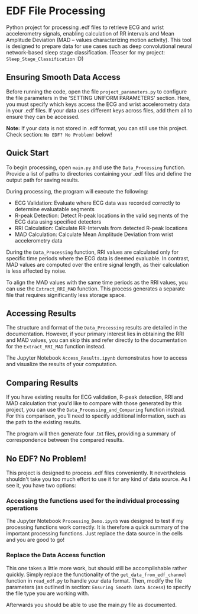 # EDF File Processing

Python project for processing .edf files to retrieve ECG and wrist accelerometry signals, enabling 
calculation of RR intervals and Mean Amplitude Deviation (MAD – values characterizing motion activity). 
This tool is designed to prepare data for use cases such as deep convolutional neural network-based sleep 
stage classification. (Teaser for my project: `Sleep_Stage_Classification` :D)

## Ensuring Smooth Data Access

Before running the code, open the file `project_parameters.py` to configure the file parameters in the 
'SETTING UNIFORM PARAMETERS' section. Here, you must specify which keys access the ECG and wrist accelerometry 
data in your .edf files. If your data uses different keys across files, add them all to ensure they can be 
accessed.

**Note:** If your data is not stored in .edf format, you can still use this project. Check section:
`No EDF? No Problem!` below!

## Quick Start

To begin processing, open `main.py` and use the `Data_Processing` function. 
Provide a list of paths to directories containing your .edf files and define the output path for saving results.

During processing, the program will execute the following:

- ECG Validation: Evaluate where ECG data was recorded correctly to determine evaluatable segments
- R-peak Detection: Detect R-peak locations in the valid segments of the ECG data using specified detectors
- RRI Calculation: Calculate RR-Intervals from detected R-peak locations
- MAD Calculation: Calculate Mean Amplitude Deviation from wrist accelerometry data

During the `Data_Processing` function, RRI values are calculated only for specific time periods where the 
ECG data is deemed evaluable. In contrast, MAD values are computed over the entire signal length, as their 
calculation is less affected by noise.

To align the MAD values with the same time periods as the RRI values, you can use the `Extract_RRI_MAD` 
function. This process generates a separate file that requires significantly less storage space.

## Accessing Results

The structure and format of the `Data_Processing` results are detailed in the documentation. However, if your 
primary interest lies in obtaining the RRI and MAD values, you can skip this and refer directly to the 
documentation for the `Extract_RRI_MAD` function instead.

The Jupyter Notebook `Access_Results.ipynb` demonstrates how to access and visualize the results
of your computation.

## Comparing Results

If you have existing results for ECG validation, R-peak detection, RRI and MAD calculation that you'd like to
compare with those generated by this project, you can use the `Data_Processing_and_Comparing` function instead. 
For this comparison, you’ll need to specify additional information, such as the path to the existing results.

The program will then generate four .txt files, providing a summary of correspondence between the compared 
results.

## No EDF? No Problem!

This project is designed to process .edf files conveniently. It nevertheless shouldn't take you too much
effort to use it for any kind of data source. As I see it, you have two options:

### Accessing the functions used for the individual processing operations

The Jupyter Notebook `Processing_Demo.ipynb` was designed to test if my processing functions work correctly. 
It is therefore a quick summary of the important processing functions. Just replace the data source in the 
cells and you are good to go!

### Replace the Data Access function

This one takes a little more work, but should still be accomplishable rather quickly.
Simply replace the functionality of the `get_data_from_edf_channel` function in `read_edf.py` to handle your 
data format. Then, modify the file parameters (as outlined in section: `Ensuring Smooth Data Access`) to 
specify the file type you are working with.

Afterwards you should be able to use the main.py file as documented.